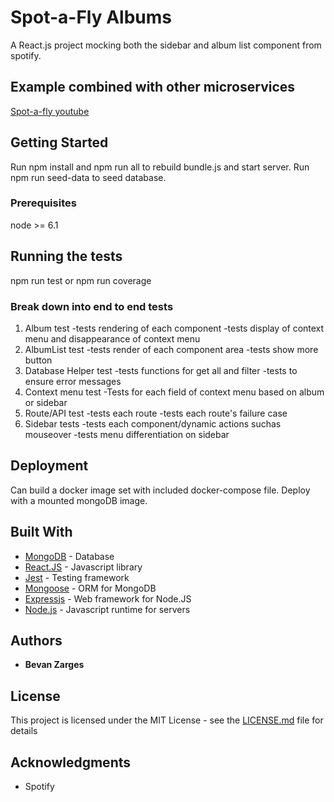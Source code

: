 # Spot-a-Fly Albums

A React.js project mocking both the sidebar and album list component from spotify.

## Example combined with other microservices 
[Spot-a-fly youtube](https://www.youtube.com/watch?v=dnSiX6tHUDo&feature=youtu.be)\
[](https://gph.is/g/4gDey6A)


## Getting Started

Run npm install and npm run all to rebuild bundle.js and start server.
Run npm run seed-data to seed database.

### Prerequisites

node >= 6.1

## Running the tests

npm run test or npm run coverage

### Break down into end to end tests

1. Album test
  -tests rendering of each component
  -tests display of context menu and disappearance of context menu
2. AlbumList test
  -tests render of each component area 
  -tests show more button
3. Database Helper test
  -tests functions for get all and filter
  -tests to ensure error messages
4. Context menu test
  -Tests for each field of context menu based on album or sidebar
5. Route/API test
  -tests each route 
  -tests each route's failure case
6. Sidebar tests
  -tests each component/dynamic actions suchas mouseover
  -tests menu differentiation on sidebar


## Deployment

Can build a docker image set with included docker-compose file. Deploy with a mounted mongoDB image.

## Built With

* [MongoDB](https://www.mongodb.com/) - Database
* [React.JS](https://reactjs.org/) - Javascript library
* [Jest](https://jestjs.io/) - Testing framework
* [Mongoose](https://mongoosejs.com/) - ORM for MongoDB
* [Expressjs](https://expressjs.com/) - Web framework for Node.JS
* [Node.js](https://nodejs.org/en/about/) - Javascript runtime for servers

## Authors

* **Bevan Zarges**

## License

This project is licensed under the MIT License - see the [LICENSE.md](LICENSE.md) file for details

## Acknowledgments

* Spotify

